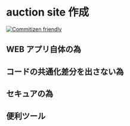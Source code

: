 # auction site 作成

[![Commitizen friendly](https://img.shields.io/badge/commitizen-friendly-brightgreen.svg)](http://commitizen.github.io/cz-cli/)

## WEB アプリ自体の為

## コードの共通化差分を出さない為

## セキュアの為

## 便利ツール
